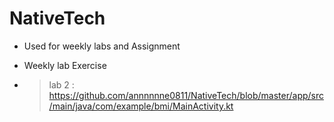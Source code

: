 # NativeTech
- Used for weekly labs and Assignment 

- Weekly lab Exercise 
- > lab 2 : https://github.com/annnnnne0811/NativeTech/blob/master/app/src/main/java/com/example/bmi/MainActivity.kt 